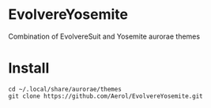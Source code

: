 # EvolvereYosemite
Combination of EvolvereSuit and Yosemite aurorae themes

# Install
    cd ~/.local/share/aurorae/themes
    git clone https://github.com/Aerol/EvolvereYosemite.git

